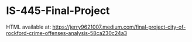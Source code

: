 # IS-445-Final-Project
HTML available at: https://jerry9621007.medium.com/final-project-city-of-rockford-crime-offenses-analysis-58ca230c24a3
